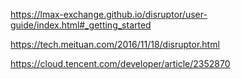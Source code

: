 
https://lmax-exchange.github.io/disruptor/user-guide/index.html#_getting_started

https://tech.meituan.com/2016/11/18/disruptor.html

https://cloud.tencent.com/developer/article/2352870

